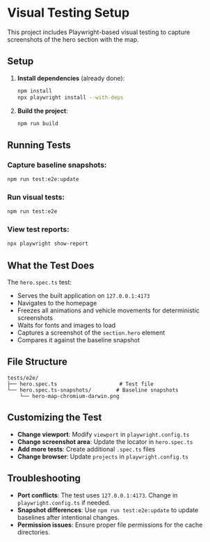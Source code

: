 # Visual Testing Setup

This project includes Playwright-based visual testing to capture screenshots of the hero section with the map.

## Setup

1. **Install dependencies** (already done):

   ```bash
   npm install
   npx playwright install --with-deps
   ```

2. **Build the project**:
   ```bash
   npm run build
   ```

## Running Tests

### Capture baseline snapshots:

```bash
npm run test:e2e:update
```

### Run visual tests:

```bash
npm run test:e2e
```

### View test reports:

```bash
npx playwright show-report
```

## What the Test Does

The `hero.spec.ts` test:

- Serves the built application on `127.0.0.1:4173`
- Navigates to the homepage
- Freezes all animations and vehicle movements for deterministic screenshots
- Waits for fonts and images to load
- Captures a screenshot of the `section.hero` element
- Compares it against the baseline snapshot

## File Structure

```
tests/e2e/
├── hero.spec.ts                    # Test file
└── hero.spec.ts-snapshots/        # Baseline snapshots
    └── hero-map-chromium-darwin.png
```

## Customizing the Test

- **Change viewport**: Modify `viewport` in `playwright.config.ts`
- **Change screenshot area**: Update the locator in `hero.spec.ts`
- **Add more tests**: Create additional `.spec.ts` files
- **Change browser**: Update `projects` in `playwright.config.ts`

## Troubleshooting

- **Port conflicts**: The test uses `127.0.0.1:4173`. Change in `playwright.config.ts` if needed.
- **Snapshot differences**: Use `npm run test:e2e:update` to update baselines after intentional changes.
- **Permission issues**: Ensure proper file permissions for the cache directories.
